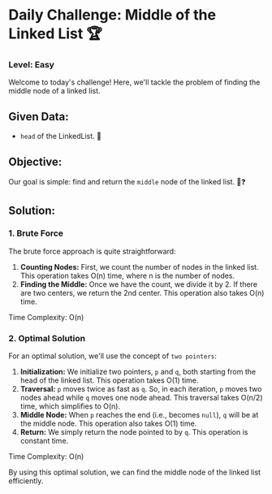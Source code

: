 # Daily Challenge: Middle of the Linked List 🏆

### Level: Easy

Welcome to today's challenge! Here, we'll tackle the problem of finding the middle node of a linked list.

## Given Data:
- `head` of the LinkedList. 📝

## Objective:
Our goal is simple: find and return the `middle` node of the linked list. 🔄❓

## Solution:

### 1. Brute Force
The brute force approach is quite straightforward:
1. **Counting Nodes:** First, we count the number of nodes in the linked list. This operation takes O(n) time, where n is the number of nodes.
2. **Finding the Middle:** Once we have the count, we divide it by 2. If there are two centers, we return the 2nd center. This operation also takes O(n) time.

Time Complexity: O(n)

### 2. Optimal Solution
For an optimal solution, we'll use the concept of `two pointers`:
1. **Initialization:** We initialize two pointers, `p` and `q`, both starting from the head of the linked list. This operation takes O(1) time.
2. **Traversal:** `p` moves twice as fast as `q`. So, in each iteration, `p` moves two nodes ahead while `q` moves one node ahead. This traversal takes O(n/2) time, which simplifies to O(n).
3. **Middle Node:** When `p` reaches the end (i.e., becomes `null`), `q` will be at the middle node. This operation also takes O(1) time.
4. **Return:** We simply return the node pointed to by `q`. This operation is constant time.

Time Complexity: O(n)

By using this optimal solution, we can find the middle node of the linked list efficiently.
